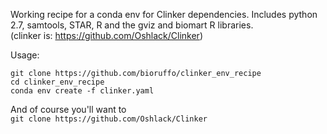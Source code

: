 Working recipe for a conda env for Clinker dependencies. Includes python 2.7, samtools, STAR, R and the gviz and biomart R libraries.  
(clinker is: https://github.com/Oshlack/Clinker)

Usage:  
```
git clone https://github.com/bioruffo/clinker_env_recipe
cd clinker_env_recipe
conda env create -f clinker.yaml
```

And of course you'll want to  
`git clone https://github.com/Oshlack/Clinker` 
